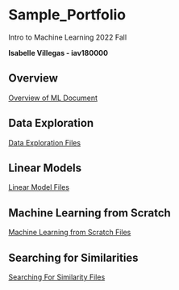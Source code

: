 # Sample_Portfolio
Intro to Machine Learning 2022 Fall

**Isabelle Villegas - iav180000**

## Overview

[Overview of ML Document](https://github.com/izzy57467/Sample_Portfolio/blob/main/Overview/Overview%20of%20ML.pdf)

## Data Exploration

[Data Exploration Files](https://github.com/izzy57467/Sample_Portfolio/tree/main/Data%20Exploration)

## Linear Models
[Linear Model Files](https://github.com/izzy57467/Sample_Portfolio/tree/main/Linear%20Models)

## Machine Learning from Scratch
[Machine Learning from Scratch Files](https://github.com/izzy57467/Sample_Portfolio/tree/main/Machine_Learning_From_Scratch)

## Searching for Similarities
[Searching For Similarity Files](https://github.com/izzy57467/Sample_Portfolio/tree/main/Searching_for_Similarity)
